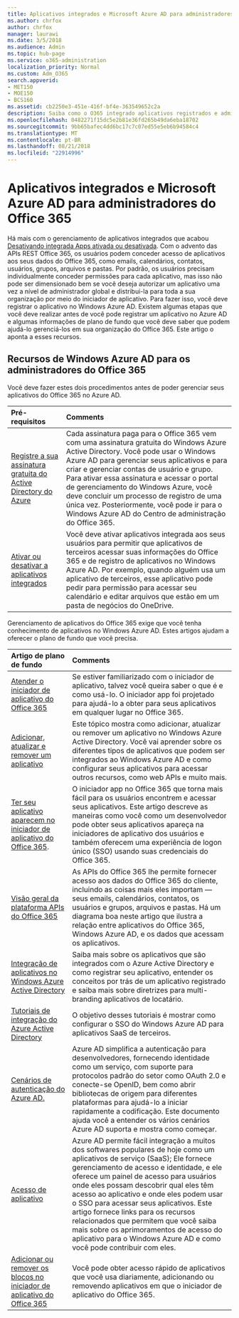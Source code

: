 ```yaml
---
title: Aplicativos integrados e Microsoft Azure AD para administradores do Office 365
ms.author: chrfox
author: chrfox
manager: laurawi
ms.date: 3/5/2018
ms.audience: Admin
ms.topic: hub-page
ms.service: o365-administration
localization_priority: Normal
ms.custom: Adm_O365
search.appverid:
- MET150
- MOE150
- BCS160
ms.assetid: cb2250e3-451e-416f-bf4e-363549652c2a
description: Saiba como o O365 integrado aplicativos registrados e administrado no Azure AD.
ms.openlocfilehash: 0482271f15dc5e2b81e36fd265b49da6eba18702
ms.sourcegitcommit: 9bb65bafec4dd6bc17c7c07ed55e5eb6b94584c4
ms.translationtype: MT
ms.contentlocale: pt-BR
ms.lasthandoff: 08/21/2018
ms.locfileid: "22914996"
---
```

# <a name="integrated-apps-and-azure-ad-for-office-365-administrators"></a>Aplicativos integrados e Microsoft Azure AD para administradores do Office 365

Há mais com o gerenciamento de aplicativos integrados que acabou [Desativando integrada Apps ativada ou desativada](https://support.office.com/article/7e453a40-66df-44ab-92a1-96786cb7fb34#__toc379982114). Com o advento das APIs REST Office 365, os usuários podem conceder acesso de aplicativos aos seus dados do Office 365, como emails, calendários, contatos, usuários, grupos, arquivos e pastas. Por padrão, os usuários precisam individualmente conceder permissões para cada aplicativo, mas isso não pode ser dimensionado bem se você deseja autorizar um aplicativo uma vez a nível de administrador global e distribui-la para toda a sua organização por meio do iniciador de aplicativo. Para fazer isso, você deve registrar o aplicativo no Windows Azure AD. Existem algumas etapas que você deve realizar antes de você pode registrar um aplicativo no Azure AD e algumas informações de plano de fundo que você deve saber que podem ajudá-lo gerenciá-los em sua organização do Office 365. Este artigo o aponta a esses recursos.
  
## <a name="azure-ad-resources-for-office-365-admins"></a>Recursos de Windows Azure AD para os administradores do Office 365

Você deve fazer estes dois procedimentos antes de poder gerenciar seus aplicativos do Office 365 no Azure AD.
  
|**Pré-requisitos**|**Comments**|
|:-----|:-----|
|[Registre a sua assinatura gratuita do Active Directory do Azure](https://go.microsoft.com/fwlink/?LinkId=617127) <br/> |Cada assinatura paga para o Office 365 vem com uma assinatura gratuita do Windows Azure Active Directory. Você pode usar o Windows Azure AD para gerenciar seus aplicativos e para criar e gerenciar contas de usuário e grupo. Para ativar essa assinatura e acessar o portal de gerenciamento do Windows Azure, você deve concluir um processo de registro de uma única vez. Posteriormente, você pode ir para o Windows Azure AD do Centro de administração do Office 365.  <br/> |
|[Ativar ou desativar a aplicativos integrados](https://support.office.com/article/7e453a40-66df-44ab-92a1-96786cb7fb34#__toc379982114) <br/> |Você deve ativar aplicativos integrada aos seus usuários para permitir que aplicativos de terceiros acessar suas informações do Office 365 e de registro de aplicativos no Windows Azure AD. Por exemplo, quando alguém usa um aplicativo de terceiros, esse aplicativo pode pedir para permissão para acessar seu calendário e editar arquivos que estão em um pasta de negócios do OneDrive.  <br/> |
   
Gerenciamento de aplicativos do Office 365 exige que você tenha conhecimento de aplicativos no Windows Azure AD. Estes artigos ajudam a oferecer o plano de fundo que você precisa.
  
|**Artigo de plano de fundo**|**Comments**|
|:-----|:-----|
|[Atender o iniciador de aplicativo do Office 365](https://support.office.com/article/79f12104-6fed-442f-96a0-eb089a3f476a) <br/> |Se estiver familiarizado com o iniciador de aplicativo, talvez você queira saber o que é e como usá-lo. O iniciador app foi projetado para ajudá-lo a obter para seus aplicativos em qualquer lugar no Office 365.  <br/> |
|[Adicionar, atualizar e remover um aplicativo](https://go.microsoft.com/fwlink/?LinkId=617137) <br/> |Este tópico mostra como adicionar, atualizar ou remover um aplicativo no Windows Azure Active Directory. Você vai aprender sobre os diferentes tipos de aplicativos que podem ser integrados ao Windows Azure AD e como configurar seus aplicativos para acessar outros recursos, como web APIs e muito mais.  <br/> |
|[Ter seu aplicativo aparecem no iniciador de aplicativo do Office 365](https://go.microsoft.com/fwlink/?LinkId=617138).  <br/> |O iniciador app no Office 365 que torna mais fácil para os usuários encontrem e acessar seus aplicativos. Este artigo descreve as maneiras como você como um desenvolvedor pode obter seus aplicativos apareça na iniciadores de aplicativo dos usuários e também oferecem uma experiência de logon único (SSO) usando suas credenciais do Office 365.  <br/> |
|[Visão geral da plataforma APIs do Office 365](https://go.microsoft.com/fwlink/?LinkId=617140) <br/> |As APIs do Office 365 lhe permite fornecer acesso aos dados do Office 365 do cliente, incluindo as coisas mais eles importam — seus emails, calendários, contatos, os usuários e grupos, arquivos e pastas. Há um diagrama boa neste artigo que ilustra a relação entre aplicativos do Office 365, Windows Azure AD, e os dados que acessam os aplicativos.  <br/> |
|[Integração de aplicativos no Windows Azure Active Directory](https://go.microsoft.com/fwlink/?LinkId=617141) <br/> | Saiba mais sobre os aplicativos que são integrados com o Azure Active Directory e como registrar seu aplicativo, entender os conceitos por trás de um aplicativo registrado e saiba mais sobre diretrizes para multi-branding aplicativos de locatário.  <br/> |
|[Tutoriais de integração do Azure Active Directory](https://go.microsoft.com/fwlink/?LinkId=617144) <br/> |O objetivo desses tutoriais é mostrar como configurar o SSO do Windows Azure AD para aplicativos SaaS de terceiros.  <br/> |
|[Cenários de autenticação do Azure AD.](https://go.microsoft.com/fwlink/?LinkId=617145) <br/> |Azure AD simplifica a autenticação para desenvolvedores, fornecendo identidade como um serviço, com suporte para protocolos padrão do setor como OAuth 2.0 e conecte-se OpenID, bem como abrir bibliotecas de origem para diferentes plataformas para ajudá-lo a iniciar rapidamente a codificação. Este documento ajuda você a entender os vários cenários Azure AD suporta e mostra como começar.  <br/> |
|[Acesso de aplicativo](https://go.microsoft.com/fwlink/?LinkId=617146) <br/> |Azure AD permite fácil integração a muitos dos softwares populares de hoje como um aplicativos de serviço (SaaS); Ele fornece gerenciamento de acesso e identidade, e ele oferece um painel de acesso para usuários onde eles possam descobrir qual eles têm acesso ao aplicativo e onde eles podem usar o SSO para acessar seus aplicativos. Este artigo fornece links para os recursos relacionados que permitem que você saiba mais sobre os aprimoramentos de acesso do aplicativo para o Windows Azure AD e como você pode contribuir com eles.  <br/> |
|[Adicionar ou remover os blocos no iniciador de aplicativo do Office 365](https://support.office.com/article/0b71362d-ce56-4d21-9b2f-bdb750a82b81) <br/> |Você pode obter acesso rápido de aplicativos que você usa diariamente, adicionando ou removendo aplicativos em que o iniciador de aplicativo do Office 365.  <br/> |
   

